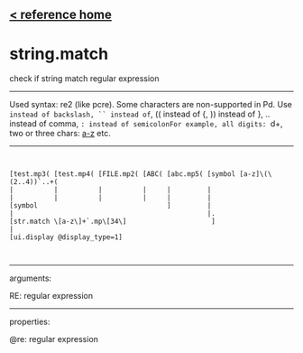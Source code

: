 [< reference home](ceammc_lib.html)
---

# string.match


check if string match regular expression

---

Used syntax: re2 (like pcre). Some characters are non-supported in Pd. Use `
            instead of backslash, `` instead of `, (( instead of {, )) instead of }, .. instead of
            comma, `: instead of semicolonFor example, all digits: `d+, two or three chars: [a-z]((2..3)) etc.<br>


---


```


[test.mp3( [test.mp4( [FILE.mp2( [ABC( [abc.mp5( [symbol [a-z]\(\(2..4))`..+(
|          |          |          |     |         |
|          |          |          |     |         |
[symbol                                ]         |
|                                                |.
[str.match \[a-z\]+`.mp\[34\]                     ]
|
[ui.display @display_type=1]

            
```

---
arguments:

RE: regular expression<br>

---
properties:

@re: regular expression<br>

